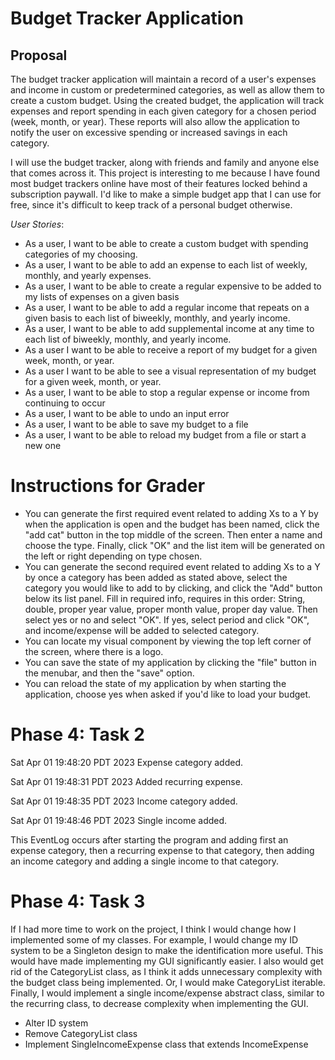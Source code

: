 # Budget Tracker Application

## Proposal

The budget tracker application will maintain a record of 
a user's expenses and income in custom or predetermined categories, as well as allow them to
create a custom budget. Using the created budget, the
application will track expenses and report spending in
each given category for a chosen period (week, month, or year).
These reports will also allow the application to notify the user
on excessive spending or increased savings in each category.

I will use the budget tracker, along with friends and family and
anyone else that comes across it. This project is interesting to me
because I have found most budget trackers online have most of
their features locked behind a subscription paywall. I'd like to
make a simple budget app that I can use for free, since it's difficult
to keep track of a personal budget otherwise.

*User Stories*:
- As a user, I want to be able to create a custom budget with
spending categories of my choosing.
- As a user, I want to be able to add an expense to each list of
weekly, monthly, and yearly expenses.
- As a user, I want to be able to create a regular expensive to be added
to my lists of expenses on a given basis
- As a user, I want to be able to add a regular income that repeats
on a given basis to each list of biweekly, monthly, and yearly income.
- As a user, I want to be able to add supplemental income at any time
to each list of biweekly, monthly, and yearly income.
- As a user I want to be able to receive a report of my
budget for a given week, month, or year.
- As a user I want to be able to see a visual representation of my
budget for a given week, month, or year.
- As a user, I want to be able to stop a regular expense or income
from continuing to occur
- As a user, I want to be able to undo an input error
- As a user, I want to be able to save my budget to a file
- As a user, I want to be able to reload my budget from a file or start a new one

# Instructions for Grader

- You can generate the first required event related to adding Xs to a Y by when the application is open
and the budget has been named, click the "add cat" button in the top middle of the screen. Then enter a name and choose
the type. Finally, click "OK" and the list item will be generated on the left or right depending on type chosen.
- You can generate the second required event related to adding Xs to a Y by once a category has been added as stated
above, select the category you would like to add to by clicking, and click the "Add" button below its list panel. Fill in required
info, requires in this order: String, double, proper year value, proper month value, proper day value. Then select
yes or no and select "OK". If yes, select period and click "OK", and income/expense will be added to selected category.
- You can locate my visual component by viewing the top left corner of the screen, where there is a logo.
- You can save the state of my application by clicking the "file" button in the menubar, and then the "save" option.
- You can reload the state of my application by when starting the application, choose yes when asked if you'd like to
load your budget.

# Phase 4: Task 2
Sat Apr 01 19:48:20 PDT 2023
Expense category added.


Sat Apr 01 19:48:31 PDT 2023
Added recurring expense.


Sat Apr 01 19:48:35 PDT 2023
Income category added.


Sat Apr 01 19:48:46 PDT 2023
Single income added.

This EventLog occurs after starting the program and adding first an expense category, then a recurring expense to that
category, then adding an income category and adding a single income to that category.

# Phase 4: Task 3
If I had more time to work on the project, I think I would change how I implemented
some of my classes. For example, I would change my ID system to be a Singleton design to make the
identification more useful. This would have made implementing my GUI significantly easier. I also
would get rid of the CategoryList class, as I think it adds unnecessary complexity with the budget class
being implemented. Or, I would make CategoryList iterable. Finally, I would implement a single income/expense abstract class, similar to the recurring class,
to decrease complexity when implementing the GUI.

- Alter ID system
- Remove CategoryList class
- Implement SingleIncomeExpense class that extends IncomeExpense
